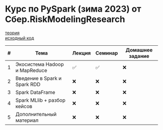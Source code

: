 # Курс по PySpark (зима 2023) от Сбер.RiskModelingResearch

[теория](https://disk.yandex.ru/d/0qa813pxKUyfWg)  
[исходный код](https://github.com/kuzmad/pyspark_winter_2023)

| # | Тема                          | Лекция | Семинар | Домашнее задание |
|---|-------------------------------|--------|---------|------------------|
| 1 | Экосистема Hadoop и MapReduce | ✅      | ✅       | ❌                |
| 2 | Введение в Spark и Spark RDD  | ❌      | ❌       | ❌                |
| 3 | Spark DataFrame               | ❌      | ❌       | ❌                |
| 4 | Spark MLlib + разбор кейсов   | ❌      | ❌       | ❌                |
| 5 | Дополнительный материал       | ❌      | ❌       | ❌                |
